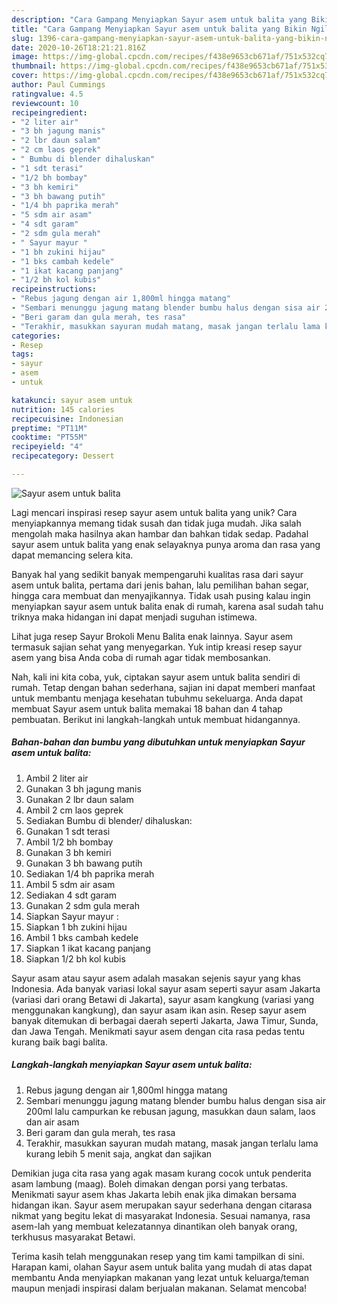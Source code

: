```yaml
---
description: "Cara Gampang Menyiapkan Sayur asem untuk balita yang Bikin Ngiler"
title: "Cara Gampang Menyiapkan Sayur asem untuk balita yang Bikin Ngiler"
slug: 1396-cara-gampang-menyiapkan-sayur-asem-untuk-balita-yang-bikin-ngiler
date: 2020-10-26T18:21:21.816Z
image: https://img-global.cpcdn.com/recipes/f438e9653cb671af/751x532cq70/sayur-asem-untuk-balita-foto-resep-utama.jpg
thumbnail: https://img-global.cpcdn.com/recipes/f438e9653cb671af/751x532cq70/sayur-asem-untuk-balita-foto-resep-utama.jpg
cover: https://img-global.cpcdn.com/recipes/f438e9653cb671af/751x532cq70/sayur-asem-untuk-balita-foto-resep-utama.jpg
author: Paul Cummings
ratingvalue: 4.5
reviewcount: 10
recipeingredient:
- "2 liter air"
- "3 bh jagung manis"
- "2 lbr daun salam"
- "2 cm laos geprek"
- " Bumbu di blender dihaluskan"
- "1 sdt terasi"
- "1/2 bh bombay"
- "3 bh kemiri"
- "3 bh bawang putih"
- "1/4 bh paprika merah"
- "5 sdm air asam"
- "4 sdt garam"
- "2 sdm gula merah"
- " Sayur mayur "
- "1 bh zukini hijau"
- "1 bks cambah kedele"
- "1 ikat kacang panjang"
- "1/2 bh kol kubis"
recipeinstructions:
- "Rebus jagung dengan air 1,800ml hingga matang"
- "Sembari menunggu jagung matang blender bumbu halus dengan sisa air 200ml lalu campurkan ke rebusan jagung, masukkan daun salam, laos dan air asam"
- "Beri garam dan gula merah, tes rasa"
- "Terakhir, masukkan sayuran mudah matang, masak jangan terlalu lama kurang lebih 5 menit saja, angkat dan sajikan"
categories:
- Resep
tags:
- sayur
- asem
- untuk

katakunci: sayur asem untuk 
nutrition: 145 calories
recipecuisine: Indonesian
preptime: "PT11M"
cooktime: "PT55M"
recipeyield: "4"
recipecategory: Dessert

---
```



![Sayur asem untuk balita](https://img-global.cpcdn.com/recipes/f438e9653cb671af/751x532cq70/sayur-asem-untuk-balita-foto-resep-utama.jpg)

Lagi mencari inspirasi resep sayur asem untuk balita yang unik? Cara menyiapkannya memang tidak susah dan tidak juga mudah. Jika salah mengolah maka hasilnya akan hambar dan bahkan tidak sedap. Padahal sayur asem untuk balita yang enak selayaknya punya aroma dan rasa yang dapat memancing selera kita.

Banyak hal yang sedikit banyak mempengaruhi kualitas rasa dari sayur asem untuk balita, pertama dari jenis bahan, lalu pemilihan bahan segar, hingga cara membuat dan menyajikannya. Tidak usah pusing kalau ingin menyiapkan sayur asem untuk balita enak di rumah, karena asal sudah tahu triknya maka hidangan ini dapat menjadi suguhan istimewa.

Lihat juga resep Sayur Brokoli Menu Balita enak lainnya. Sayur asem termasuk sajian sehat yang menyegarkan. Yuk intip kreasi resep sayur asem yang bisa Anda coba di rumah agar tidak membosankan.


Nah, kali ini kita coba, yuk, ciptakan sayur asem untuk balita sendiri di rumah. Tetap dengan bahan sederhana, sajian ini dapat memberi manfaat untuk membantu menjaga kesehatan tubuhmu sekeluarga. Anda dapat membuat Sayur asem untuk balita memakai 18 bahan dan 4 tahap pembuatan. Berikut ini langkah-langkah untuk membuat hidangannya.

<!--inarticleads1-->

##### Bahan-bahan dan bumbu yang dibutuhkan untuk menyiapkan Sayur asem untuk balita:

1. Ambil 2 liter air
1. Gunakan 3 bh jagung manis
1. Gunakan 2 lbr daun salam
1. Ambil 2 cm laos geprek
1. Sediakan  Bumbu di blender/ dihaluskan:
1. Gunakan 1 sdt terasi
1. Ambil 1/2 bh bombay
1. Gunakan 3 bh kemiri
1. Gunakan 3 bh bawang putih
1. Sediakan 1/4 bh paprika merah
1. Ambil 5 sdm air asam
1. Sediakan 4 sdt garam
1. Gunakan 2 sdm gula merah
1. Siapkan  Sayur mayur :
1. Siapkan 1 bh zukini hijau
1. Ambil 1 bks cambah kedele
1. Siapkan 1 ikat kacang panjang
1. Siapkan 1/2 bh kol kubis


Sayur asam atau sayur asem adalah masakan sejenis sayur yang khas Indonesia. Ada banyak variasi lokal sayur asam seperti sayur asam Jakarta (variasi dari orang Betawi di Jakarta), sayur asam kangkung (variasi yang menggunakan kangkung), dan sayur asam ikan asin. Resep sayur asem banyak ditemukan di berbagai daerah seperti Jakarta, Jawa Timur, Sunda, dan Jawa Tengah. Menikmati sayur asem dengan cita rasa pedas tentu kurang baik bagi balita. 

<!--inarticleads2-->

##### Langkah-langkah menyiapkan Sayur asem untuk balita:

1. Rebus jagung dengan air 1,800ml hingga matang
1. Sembari menunggu jagung matang blender bumbu halus dengan sisa air 200ml lalu campurkan ke rebusan jagung, masukkan daun salam, laos dan air asam
1. Beri garam dan gula merah, tes rasa
1. Terakhir, masukkan sayuran mudah matang, masak jangan terlalu lama kurang lebih 5 menit saja, angkat dan sajikan


Demikian juga cita rasa yang agak masam kurang cocok untuk penderita asam lambung (maag). Boleh dimakan dengan porsi yang terbatas. Menikmati sayur asem khas Jakarta lebih enak jika dimakan bersama hidangan ikan. Sayur asem merupakan sayur sederhana dengan citarasa nikmat yang begitu lekat di masyarakat Indonesia. Sesuai namanya, rasa asem-lah yang membuat kelezatannya dinantikan oleh banyak orang, terkhusus masyarakat Betawi. 

Terima kasih telah menggunakan resep yang tim kami tampilkan di sini. Harapan kami, olahan Sayur asem untuk balita yang mudah di atas dapat membantu Anda menyiapkan makanan yang lezat untuk keluarga/teman maupun menjadi inspirasi dalam berjualan makanan. Selamat mencoba!

